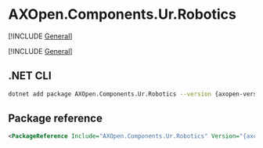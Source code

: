 # AXOpen.Components.Ur.Robotics

[!INCLUDE [General](../../docs/README.md)]

[!INCLUDE [General](../../../../docfx/articles/notes/NUGET_PACAKGE_GENERAL.md)]


## .NET CLI

~~~bash
dotnet add package AXOpen.Components.Ur.Robotics --version {axopen-version}
~~~

## Package reference

~~~xml
<PackageReference Include="AXOpen.Components.Ur.Robotics" Version="{axopen-version}" />
~~~

<!-- TODO: Additional information about partial extensions -->
